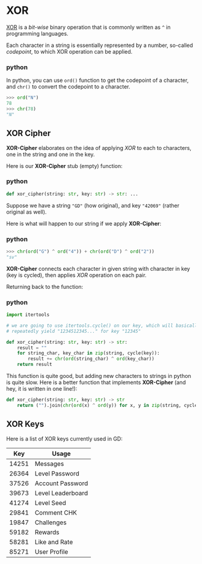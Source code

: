 # XOR

[XOR](https://en.wikipedia.org/wiki/Bitwise_operation#XOR) is a *bit-wise* binary operation that is commonly written as `^` in programming languages.

Each character in a string is essentially represented by a number,
so-called *codepoint*, to which XOR operation can be applied.

<!-- tabs:start -->

### **python**

In python, you can use `ord()` function to get the codepoint of a character,
and `chr()` to convert the codepoint to a character.

```py
>>> ord("N")
78
>>> chr(78)
"N"
```

<!-- tabs:end -->

## XOR Cipher

**XOR-Cipher** elaborates on the idea of applying *XOR* to each to characters,
one in the string and one in the key.

Here is our **XOR-Cipher** stub (empty) function:

<!-- tabs:start -->

### **python**

```py
def xor_cipher(string: str, key: str) -> str: ...
```

<!-- tabs:end -->

Suppose we have a string `"GD"` (how original), and key `"42069"` (rather original as well).

Here is what will happen to our string if we apply **XOR-Cipher**:

<!-- tabs:start -->

### **python**

```py
>>> chr(ord("G") ^ ord("4")) + chr(ord("D") ^ ord("2"))
"sv"
```

<!-- tabs:end -->

**XOR-Cipher** connects each character in given string with character in key (key is cycled), then applies *XOR* operation on each pair.

Returning back to the function:

<!-- tabs:start -->

### **python**

```py
import itertools

# we are going to use itertools.cycle() on our key, which will basically
# repeatedly yield "1234512345..." for key "12345"

def xor_cipher(string: str, key: str) -> str:
    result = ""
    for string_char, key_char in zip(string, cycle(key)):
        result += chr(ord(string_char) ^ ord(key_char))
    return result
```

This function is quite good, but adding new characters to strings in python is quite slow.
Here is a better function that implements **XOR-Cipher** (and hey, it is written in one line!):

```py
def xor_cipher(string: str, key: str) -> str
    return ("").join(chr(ord(x) ^ ord(y)) for x, y in zip(string, cycle(key)))
```

<!-- tabs:end -->

## XOR Keys

Here is a list of XOR keys currently used in GD:

| Key   | Usage             |
|-------|-------------------|
| 14251 | Messages          |
| 26364 | Level Password    |
| 37526 | Account Password  |
| 39673 | Level Leaderboard |
| 41274 | Level Seed        |
| 29841 | Comment CHK       |
| 19847 | Challenges        |
| 59182 | Rewards           |
| 58281 | Like and Rate     |
| 85271 | User Profile      |

